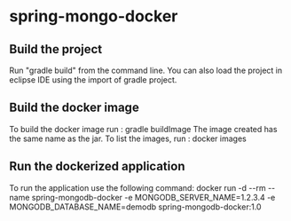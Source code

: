 # spring-mongo-docker

## Build the project
Run "gradle build" from the command line.
You can also load the project in eclipse IDE using the import of gradle project.

## Build the docker image
To build the docker image run : gradle buildImage
The image created has the same name as the jar.
To list the images, run : docker images

## Run the dockerized application
To run the application use the following command:
docker run -d --rm --name spring-mongodb-docker -e MONGODB_SERVER_NAME=1.2.3.4 -e MONGODB_DATABASE_NAME=demodb spring-mongodb-docker:1.0
